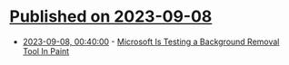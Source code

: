 # [Published on 2023-09-08](index.md)

* [2023-09-08, 00:40:00](https://tech.slashdot.org/story/23/09/07/2140240/microsoft-is-testing-a-background-removal-tool-in-paint?utm_source=rss1.0mainlinkanon&utm_medium=feed) - [Microsoft Is Testing a Background Removal Tool In Paint](https://tech.slashdot.org/story/23/09/07/2140240/microsoft-is-testing-a-background-removal-tool-in-paint?utm_source=rss1.0mainlinkanon&utm_medium=feed)
